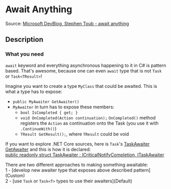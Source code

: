 # Await Anything
Source: [Microsoft DevBlog, Stephen Toub - await anything](https://devblogs.microsoft.com/pfxteam/await-anything/)

## Description

### What you need
`await` keyword and everything asynchronous happening to it in C# is pattern based. That's awesome, because one can even `await` type that is not `Task` or `Task<TResult>`!

Imagine you want to create a type `MyClass` that could be awaited. This is what a type has to expose:
- `public MyAwaiter GetAwaiter()`
- `MyAwaiter` in turn has to expose these members:
    - `bool IsCompleted { get; }`
    - `void OnCompleted(Action continuation);`  `OnCompleted()` method registers the `Action` as continuation onto the Task (you use it with `.ContinueWith()`)
    - `TResult GetResult();`, where `TResult` could be void

If you want to explore .NET Core sources, here is `Task`'s [TaskAwaiter GetAwaiter](https://source.dot.net/#System.Private.CoreLib/Task.cs,2426) and this is how it is declared:  
[public readonly struct TaskAwaiter : ICriticalNotifyCompletion, ITaskAwaiter](https://source.dot.net/#System.Private.CoreLib/TaskAwaiter.cs,56)

There are two different approaches to making something awaitable:  
1 - [develop new awaiter type that exposes above described pattern](Custom\)  
2 - [use `Task` or `Task<T>` types to use their awaiters](Default\)